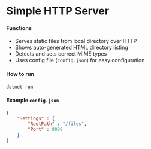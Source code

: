 # Simple HTTP Server


#### Functions
- Serves static files from local directory over HTTP
- Shows auto-generated HTML directory listing
- Detects and sets correct MIME types
- Uses config file (`config.json`) for easy configuration


#### How to run
``` bash
dotnet run
```

#### Example `config.json`
``` json
{
    "Settings" : {
        "RootPath" : "/files",
        "Port" : 8080
    }
}
```